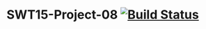 SWT15-Project-08 [![Build Status](https://travis-ci.org/HPI-SWA-Teaching/SWT15-Project-08.svg)](https://travis-ci.org/HPI-SWA-Teaching/SWT15-Project-08)
===================
